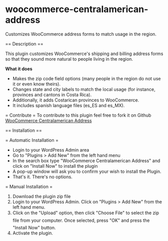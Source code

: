 # woocommerce-centralamerican-address
Customizes WooCommerce address forms to match usage in the region.

== Description ==

This plugin customizes WooCommerce's shipping and billing address forms so that they sound more natural to people living in the region.

**What it does**

* Makes the zip code field options (many people in the region do not use it or even know theirs).
* Changes state and city labels to match the local usage (for instance, provinces and cantons in Costa Rica).
* Additionally, it adds Costarican provinces to WooCommerce. 
* It includes spanish language files (es_ES and es_MX).

= Contribute = 
To contribute to this plugin feel free to fork it on Github [WooCommerce Centralamerican Address](https://github.com/matirosero/woocommerce-centralamerican-address)


== Installation ==

= Automatic Installation =
* 	Login to your WordPress Admin area
* 	Go to "Plugins > Add New" from the left hand menu
* 	In the search box type "WooCommerce Centralamerican Address" and click on "Install Now" to install the plugin
*	A pop-up window will ask you to confirm your wish to install the Plugin.
*   That's it. There's no options.

= Manual Installation =
1. 	Download the plugin zip file
2. 	Login to your WordPress Admin. Click on "Plugins > Add New" from the left hand menu.
3.	Click on the "Upload" option, then click "Choose File" to select the zip file from your computer. Once selected, press "OK" and press the "Install Now" button.
4.	Activate the plugin.